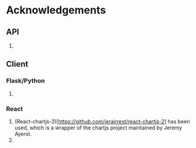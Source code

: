 # Acknowledgements

## API
1. 

## Client

### Flask/Python

1. 

### React

1. (React-chartjs-2)[https://github.com/jerairrest/react-chartjs-2] has been used, which is a wrapper of the chartjs project maintained by Jeremy Ayerst.
2. 